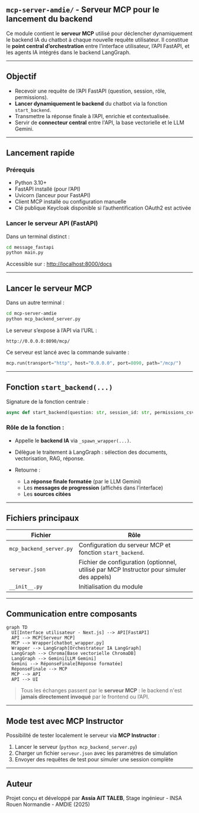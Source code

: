 ## `mcp-server-amdie/` - Serveur MCP pour le lancement du backend

Ce module contient le **serveur MCP** utilisé pour déclencher dynamiquement le backend IA du chatbot à chaque nouvelle requête utilisateur. Il constitue le **point central d’orchestration** entre l’interface utilisateur, l’API FastAPI, et les agents IA intégrés dans le backend LangGraph.

---

##  Objectif

* Recevoir une requête de l’API FastAPI (question, session, rôle, permissions).
* **Lancer dynamiquement le backend** du chatbot via la fonction `start_backend`.
* Transmettre la réponse finale à l’API, enrichie et contextualisée.
* Servir de **connecteur central** entre l'API, la base vectorielle et le LLM Gemini.

---

##  Lancement rapide

### Prérequis

* Python 3.10+
* FastAPI installé (pour l’API)
* Uvicorn (lanceur pour FastAPI)
* Client MCP installé ou configuration manuelle
* Clé publique Keycloak disponible si l’authentification OAuth2 est activée

### Lancer le serveur API (FastAPI)

Dans un terminal distinct :

```bash
cd message_fastapi
python main.py
```

Accessible sur : [http://localhost:8000/docs](http://localhost:8000/docs)

---

##  Lancer le serveur MCP

Dans un autre terminal :

```bash
cd mcp-server-amdie
python mcp_backend_server.py
```

Le serveur s’expose à l’API via l’URL :

```
http://0.0.0.0:8090/mcp/
```

Ce serveur est lancé avec la commande suivante :

```python
mcp.run(transport="http", host="0.0.0.0", port=8090, path="/mcp/")
```

---

##  Fonction `start_backend(...)`

Signature de la fonction centrale :

```python
async def start_backend(question: str, session_id: str, permissions_csv: str, role: str, username: str, email: str) -> Dict[str, Any]
```

### Rôle de la fonction :

* Appelle le **backend IA** via `_spawn_wrapper(...)`.
* Délègue le traitement à LangGraph : sélection des documents, vectorisation, RAG, réponse.
* Retourne :

  * La **réponse finale formatée** (par le LLM Gemini)
  * Les **messages de progression** (affichés dans l’interface)
  * Les **sources citées**

---

## Fichiers principaux

| Fichier                     | Rôle                                                                                     |
| --------------------------- | ---------------------------------------------------------------------------------------- |
| `mcp_backend_server.py`     | Configuration du serveur MCP et fonction `start_backend`.                                |
| `serveur.json`              | Fichier de configuration (optionnel, utilisé par MCP Instructor pour simuler des appels) |
| `__init__.py`               | Initialisation du module                                                                |                                |

---

## Communication entre composants

```mermaid
graph TD
  UI[Interface utilisateur - Next.js] --> API[FastAPI]
  API --> MCP[Serveur MCP]
  MCP --> Wrapper[chatbot_wrapper.py]
  Wrapper --> LangGraph[Orchestrateur IA LangGraph]
  LangGraph --> Chroma[Base vectorielle ChromaDB]
  LangGraph --> Gemini[LLM Gemini]
  Gemini --> RéponseFinale[Réponse formatée]
  RéponseFinale --> MCP
  MCP --> API
  API --> UI
```

>  Tous les échanges passent par le **serveur MCP** : le backend n'est **jamais directement invoqué** par le frontend ou l’API.

---

##  Mode test avec MCP Instructor

Possibilité de tester localement le serveur via **MCP Instructor** :

1. Lancer le serveur (`python mcp_backend_server.py`)
2. Charger un fichier `serveur.json` avec les paramètres de simulation
3. Envoyer des requêtes de test pour simuler une session complète

---

##  Auteur

Projet conçu et développé par **Assia AIT TALEB**,
Stage ingénieur - INSA Rouen Normandie - AMDIE (2025)
